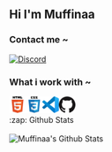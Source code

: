 ## Hi I'm Muffinaa

### Contact me ~
[![Discord](https://discord.c99.nl/widget/theme-1/374220001743208459.png)](https://discord.com/users/374220001743208459)
### What i work with ~
<img align="left" alt="HTML5" width="30px" src="https://raw.githubusercontent.com/github/explore/master/topics/html/html.png" />
<img align="left" alt="CSS3" width="30px" src="https://raw.githubusercontent.com/github/explore/master/topics/css/css.png" />
<img align="left" alt="Visual Studio Code" width="30px" src="https://raw.githubusercontent.com/github/explore/master/topics/visual-studio-code/visual-studio-code.png" />
<img align="left" alt="GitHub" width="30px" src="https://raw.githubusercontent.com/github/explore/master/topics/github/github.png" />
<br>
<br>
  <summary>:zap: Github Stats</summary>
  <br>
  <img align="left" alt="Muffinaa's Github Stats" src="https://github-readme-stats.vercel.app/api?username=Muffinaa&show_icons=true&theme=dark&count_private=true"/>
  <br>
  <br>
